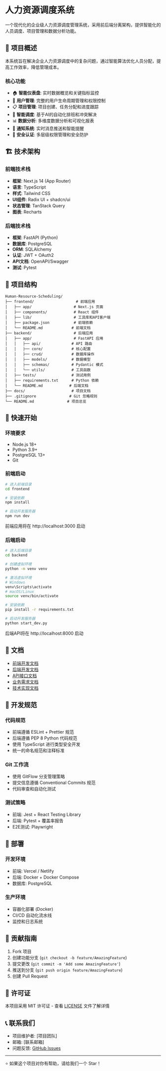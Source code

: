 # 人力资源调度系统

一个现代化的企业级人力资源调度管理系统，采用前后端分离架构，提供智能化的人员调度、项目管理和数据分析功能。

## 🚀 项目概述

本系统旨在解决企业人力资源调度中的复杂问题，通过智能算法优化人员分配，提高工作效率，降低管理成本。

### 核心功能

- 🏠 **智能仪表盘**: 实时数据概览和关键指标监控
- 👥 **用户管理**: 完整的用户生命周期管理和权限控制
- 📋 **项目管理**: 项目创建、任务分配和进度跟踪
- 📅 **智能调度**: 基于AI的自动化排班和冲突解决
- 📊 **数据分析**: 多维度数据分析和可视化报表
- 🔔 **通知系统**: 实时消息推送和智能提醒
- 🔐 **安全认证**: 多层级权限管理和安全防护

## 🏗️ 技术架构

### 前端技术栈
- **框架**: Next.js 14 (App Router)
- **语言**: TypeScript
- **样式**: Tailwind CSS
- **UI组件**: Radix UI + shadcn/ui
- **状态管理**: TanStack Query
- **图表**: Recharts

### 后端技术栈
- **框架**: FastAPI (Python)
- **数据库**: PostgreSQL
- **ORM**: SQLAlchemy
- **认证**: JWT + OAuth2
- **API文档**: OpenAPI/Swagger
- **测试**: Pytest

## 📁 项目结构

```
Human-Resource-Scheduling/
├── frontend/                   # 前端应用
│   ├── app/                   # Next.js 页面
│   ├── components/            # React 组件
│   ├── lib/                   # 工具库和API客户端
│   ├── package.json           # 前端依赖
│   └── README.md             # 前端文档
├── backend/                   # 后端应用
│   ├── app/                   # FastAPI 应用
│   │   ├── api/              # API 路由
│   │   ├── core/             # 核心配置
│   │   ├── crud/             # 数据库操作
│   │   ├── models/           # 数据模型
│   │   ├── schemas/          # Pydantic 模式
│   │   └── utils/            # 工具函数
│   ├── tests/                # 测试用例
│   ├── requirements.txt      # Python 依赖
│   └── README.md            # 后端文档
├── docs/                     # 项目文档
├── .gitignore               # Git 忽略规则
└── README.md               # 项目总览
```

## 🚀 快速开始

### 环境要求

- Node.js 18+
- Python 3.9+
- PostgreSQL 13+
- Git

### 前端启动

```bash
# 进入前端目录
cd frontend

# 安装依赖
npm install

# 启动开发服务器
npm run dev
```

前端应用将在 http://localhost:3000 启动

### 后端启动

```bash
# 进入后端目录
cd backend

# 创建虚拟环境
python -m venv venv

# 激活虚拟环境
# Windows
venv\Scripts\activate
# macOS/Linux
source venv/bin/activate

# 安装依赖
pip install -r requirements.txt

# 启动开发服务器
python start_dev.py
```

后端API将在 http://localhost:8000 启动

## 📖 文档

- [前端开发文档](./frontend/README.md)
- [后端开发文档](./backend/README.md)
- [API接口文档](./docs/Technical%20Documentation/API接口设计文档.md)
- [业务需求文档](./docs/Technical%20Documentation/人力资源调度系统业务需求文档.md)
- [技术实现文档](./docs/Technical%20Documentation/人力资源调度系统技术实现文档.md)

## 🔧 开发规范

### 代码规范
- 前端遵循 ESLint + Prettier 规范
- 后端遵循 PEP 8 Python 代码规范
- 使用 TypeScript 进行类型安全开发
- 统一的命名规范和注释标准

### Git 工作流
- 使用 GitFlow 分支管理策略
- 提交信息遵循 Conventional Commits 规范
- 代码审查和自动化测试

### 测试策略
- 前端: Jest + React Testing Library
- 后端: Pytest + 覆盖率报告
- E2E测试: Playwright

## 🚀 部署

### 开发环境
- 前端: Vercel / Netlify
- 后端: Docker + Docker Compose
- 数据库: PostgreSQL

### 生产环境
- 容器化部署 (Docker)
- CI/CD 自动化流水线
- 监控和日志系统

## 🤝 贡献指南

1. Fork 项目
2. 创建功能分支 (`git checkout -b feature/AmazingFeature`)
3. 提交更改 (`git commit -m 'Add some AmazingFeature'`)
4. 推送到分支 (`git push origin feature/AmazingFeature`)
5. 创建 Pull Request

## 📄 许可证

本项目采用 MIT 许可证 - 查看 [LICENSE](LICENSE) 文件了解详情

## 📞 联系我们

- 项目维护者: [项目团队]
- 邮箱: [联系邮箱]
- 问题反馈: [GitHub Issues](https://github.com/your-repo/issues)

---

⭐ 如果这个项目对你有帮助，请给我们一个 Star！